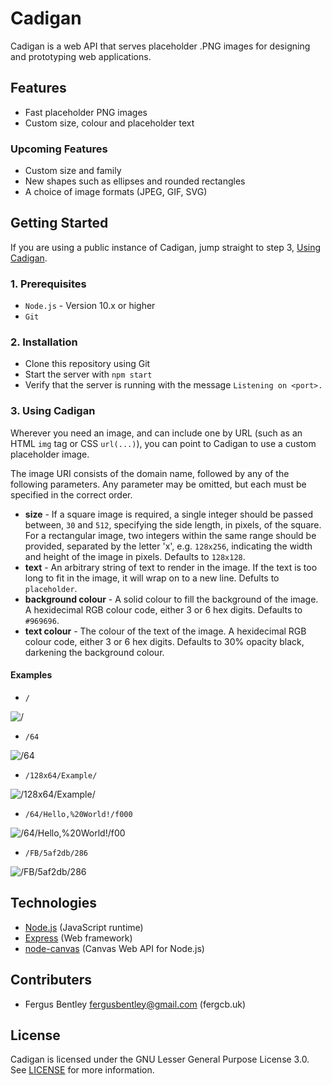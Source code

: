 # Cadigan

Cadigan is a web API that serves placeholder .PNG images for designing and prototyping web applications.

## Features
- Fast placeholder PNG images
- Custom size, colour and placeholder text
### Upcoming Features
- Custom size and family
- New shapes such as ellipses and rounded rectangles
- A choice of image formats (JPEG, GIF, SVG)

## Getting Started
If you are using a public instance of Cadigan, jump straight to step 3, [Using Cadigan](#3-using-cadigan).
### 1. Prerequisites
- `Node.js` - Version 10.x or higher
- `Git`

### 2. Installation
- Clone this repository using Git
- Start the server with `npm start`
- Verify that the server is running with the message `Listening on <port>.`

### 3. Using Cadigan
Wherever you need an image, and can include one by URL (such as an HTML `img` tag or CSS `url(...)`), you can point to Cadigan to use a custom placeholder image.

The image URI consists of the domain name, followed by any of the following parameters. Any parameter may be omitted, but each must be specified in the correct order.

- **size** - If a square image is required, a single integer should be passed between, `30` and `512`, specifying the side length, in pixels, of the square. For a rectangular image, two integers within the same range should be provided, separated by the letter 'x', e.g. `128x256`, indicating the width and height of the image in pixels. Defaults to `128x128`.
- **text** - An arbitrary string of text to render in the image. If the text is too long to fit in the image, it will wrap on to a new line. Defults to `placeholder`.
- **background colour** - A solid colour to fill the background of the image. A hexidecimal RGB colour code, either 3 or 6 hex digits. Defaults to `#969696`.
- **text colour** - The colour of the text of the image. A hexidecimal RGB colour code, either 3 or 6 hex digits. Defaults to 30% opacity black, darkening the background colour.

#### Examples
- `/`

![/](http://cadigan.fergcb.uk/)

- `/64`

![/64](http://cadigan.fergcb.uk/64)

- `/128x64/Example/`

![/128x64/Example/](http://cadigan.fergcb.uk/128x64/Example/)

- `/64/Hello,%20World!/f000`

![/64/Hello,%20World!/f00](http://cadigan.fergcb.uk/64/Hello,%20World!/f00)

- `/FB/5af2db/286`

![/FB/5af2db/286](http://cadigan.fergcb.uk/FB/5af2db/286)


## Technologies
- [Node.js](https://nodejs.org/en/) (JavaScript runtime)
- [Express](https://expressjs.com) (Web framework)
- [node-canvas]() (Canvas Web API for Node.js)

## Contributers
- Fergus Bentley <fergusbentley@gmail.com> (fergcb.uk)

## License
Cadigan is licensed under the GNU Lesser General Purpose License 3.0. See [LICENSE](./LICENSE) for more information.
